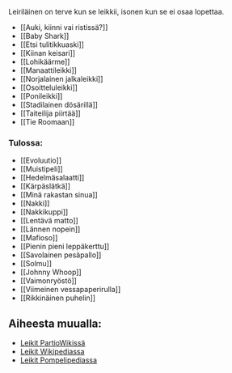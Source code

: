 Leiriläinen on terve kun se leikkii, isonen kun se ei osaa lopettaa.

- [[Auki, kiinni vai ristissä?]]
- [[Baby Shark]]
- [[Etsi tulitikkuaski]]
- [[Kiinan keisari]]
- [[Lohikäärme]]
- [[Manaattileikki]]
- [[Norjalainen jalkaleikki]]
- [[Osoitteluleikki]]
- [[Ponileikki]]
- [[Stadilainen dösärillä]]
- [[Taiteilija piirtää]]
- [[Tie Roomaan]]
### Tulossa:
- [[Evoluutio]]
- [[Muistipeli]]
- [[Hedelmäsalaatti]]
- [[Kärpäslätkä]]
- [[Minä rakastan sinua]]
- [[Nakki]]
- [[Nakkikuppi]]
- [[Lentävä matto]]
- [[Lännen nopein]]
- [[Mafioso]]
- [[Pienin pieni leppäkerttu]]
- [[Savolainen pesäpallo]]
- [[Solmu]]
- [[Johnny Whoop]]
- [[Vaimonryöstö]]
- [[Viimeinen vessapaperirulla]]
- [[Rikkinäinen puhelin]]

## Aiheesta muualla:
- [Leikit PartioWikissä](http://fi.scoutwiki.org/Luokka:Leikit)
- [Leikit Wikipediassa](https://fi.wikipedia.org/wiki/Luokka:Leikit)
- [Leikit Pompelipediassa](https://wiki.isosten.net/wiki/Luokka:Leikit)
